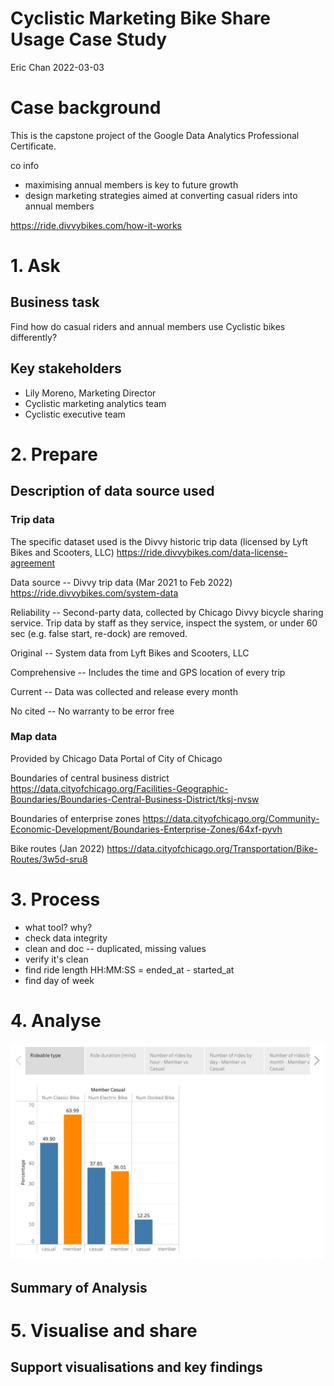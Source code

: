 # Cyclistic Marketing Bike Share Usage Case Study

Eric Chan 2022-03-03

# Case background

This is the capstone project of the Google Data Analytics Professional Certificate.

co info

- maximising annual members is key to future growth
- design marketing strategies aimed at converting casual riders into annual members

https://ride.divvybikes.com/how-it-works



# 1. Ask

## Business task

Find how do casual riders and annual members use Cyclistic bikes differently?

## Key stakeholders

- Lily Moreno, Marketing Director
- Cyclistic marketing analytics team
- Cyclistic executive team

# 2. Prepare

## Description of data source used

### Trip data

The specific dataset used is the Divvy historic trip data (licensed by Lyft Bikes and Scooters, LLC)
https://ride.divvybikes.com/data-license-agreement

Data source -- Divvy trip data (Mar 2021 to Feb 2022)
https://ride.divvybikes.com/system-data

Reliability -- Second-party data, collected by Chicago Divvy bicycle sharing service. Trip data by staff as they service, inspect the system, or under 60 sec (e.g. false start, re-dock) are removed.

Original -- System data from Lyft Bikes and Scooters, LLC

Comprehensive -- Includes the time and GPS location of every trip

Current -- Data was collected and release every month

No cited -- No warranty to be error free

### Map data

Provided by Chicago Data Portal of City of Chicago

Boundaries of central business district  
https://data.cityofchicago.org/Facilities-Geographic-Boundaries/Boundaries-Central-Business-District/tksj-nvsw

Boundaries of enterprise zones
https://data.cityofchicago.org/Community-Economic-Development/Boundaries-Enterprise-Zones/64xf-pyvh

Bike routes (Jan 2022)
https://data.cityofchicago.org/Transportation/Bike-Routes/3w5d-sru8

# 3. Process

- what tool? why?
- check data integrity
- clean and doc -- duplicated, missing values
- verify it's clean
- find ride length HH:MM:SS = ended_at - started_at
- find day of week

# 4. Analyse

![Figure 1 - Rideable type by user groups](/figure/fig-cyclistic-rideable-type.jpg)

## Summary of Analysis

# 5. Visualise and share

## Support visualisations and key findings
